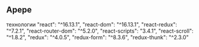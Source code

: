## Apepe

технологии 
  "react": "^16.13.1",
  "react-dom": "^16.13.1",
   "react-redux": "^7.2.1",
   "react-router-dom": "^5.2.0",
   "react-scripts": "3.4.1",
   "react-scroll": "^1.8.2",
   "redux": "^4.0.5",
   "redux-form": "^8.3.6",
   "redux-thunk": "^2.3.0"


